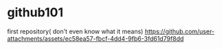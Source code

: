 # github101
first repository( don't even know what it means)
https://github.com/user-attachments/assets/ec58ea57-fbcf-4dd4-9fb6-3fd61d79f8dd
